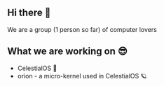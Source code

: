 ## Hi there 👋

We are a group (1 person so far) of computer lovers

## What we are working on 😎

* CelestialOS 🌌
* orion - a micro-kernel used in CelestialOS 🪐
